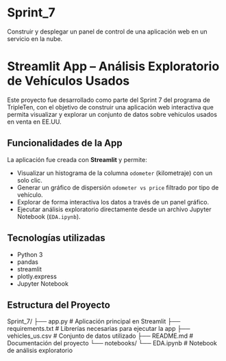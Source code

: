 # Sprint_7
Construir y desplegar un panel de control de una aplicación web en un servicio en la nube.
# Streamlit App – Análisis Exploratorio de Vehículos Usados

Este proyecto fue desarrollado como parte del Sprint 7 del programa de TripleTen, con el objetivo de construir una aplicación web interactiva que permita visualizar y explorar un conjunto de datos sobre vehículos usados en venta en EE.UU.

## Funcionalidades de la App

La aplicación fue creada con **Streamlit** y permite:

- Visualizar un histograma de la columna `odometer` (kilometraje) con un solo clic.
- Generar un gráfico de dispersión `odometer vs price` filtrado por tipo de vehículo.
- Explorar de forma interactiva los datos a través de un panel gráfico.
- Ejecutar análisis exploratorio directamente desde un archivo Jupyter Notebook (`EDA.ipynb`).

## Tecnologías utilizadas

- Python 3
- pandas
- streamlit
- plotly.express
- Jupyter Notebook

## Estructura del Proyecto
Sprint_7/
├── app.py # Aplicación principal en Streamlit
├── requirements.txt # Librerías necesarias para ejecutar la app
├── vehicles_us.csv # Conjunto de datos utilizado
├── README.md # Documentación del proyecto
└── notebooks/
└── EDA.ipynb # Notebook de análisis exploratorio


